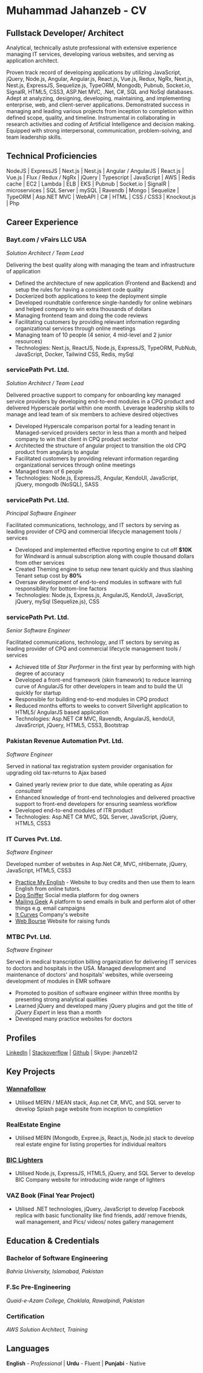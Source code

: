 # Muhammad Jahanzeb - CV
## Fullstack Developer/ Architect
Analytical, technically astute professional with extensive experience managing IT services, developing various websites, and serving as application architect.

Proven track record of developing applications by utilizing JavaScript, jQuery, Node.js, Angular, Angular.js, React.js, Vue.js, Redux, NgRx, Next.js, Nest.js, ExpressJS, Sequelize.js, TypeORM, Mongodb, Pubnub, Socket.io, SignalR, HTML5, CSS3, ASP.Net MVC, .Net, C#, SQL and NoSql databases. Adept at analyzing, designing, developing, maintaining, and implementing enterprise, web, and client-server applications. Demonstrated success in managing and leading various projects from inception to completion within defined scope, quality, and timeline. Instrumental in collaborating in research activities and coding of Artificial Intelligence and decision making. Equipped with strong interpersonal, communication, problem-solving, and team leadership skills.

## Technical Proficiencies
NodeJS | ExpressJS | Next.js | Nest.js | Angular / AngularJS | React.js | Vue.js | Flux / Redux / NgRx | jQuery | Typescript | JavaScript | AWS | Redis cache | EC2 | Lambda | ELB | EKS | Pubnub | Socket.io | SignalR | microservices | SQL Server | mySQL | Ravendb | Mongo | Sequelize | TypeORM | Asp.NET MVC | WebAPI | C# | HTML | CSS / CSS3 | Knockout.js | Php

## Career Experience
### Bayt.com / vFairs LLC USA
*Solution Architect / Team Lead*       

Delivering the best quality along with managing the team and infrastructure of application
- Defined the architecture of new application (Frontend and Backend) and setup the rules for having a consistent code quality
- Dockerized both applications to keep the deployment simple
- Developed roundtable conference single-handedly for online webinars and helped company to win extra thousands of dollars
- Managing frontend team and doing the code reviews
- Facilitating customers by providing relevant information regarding organizational services through online meetings
- Managing team of 10 people (4 senior, 4 mid-level and 2 junior resources)
- Technologies: Next.js, ReactJS, Node.js, ExpressJS, TypeORM, PubNub, JavaScript, Docker, Tailwind CSS, Redis, mySql

### servicePath Pvt. Ltd.
*Solution Architect / Team Lead*

Delivered proactive support to company for onboarding key managed service providers by developing end-to-end modules in a CPQ product and delivered Hyperscale portal within one month. Leverage leadership skills to manage and lead team of six members to achieve desired objectives
- Developed Hyperscale comparison portal for a leading tenant in Managed-serviced providers sector in less than a month and helped company to win that client in CPQ product sector
- Architected the structure of angular project to transition the old CPQ product from angularjs to angular
- Facilitated customers by providing relevant information regarding organizational services through online meetings
- Managed team of 6 people
- Technologies: Node.js, ExpressJS, Angular, KendoUI, JavaScript, jQuery, mongodb (NoSQL), SASS

### servicePath Pvt. Ltd.
*Principal Software Engineer*

Facilitated communications, technology, and IT sectors by serving as leading provider of CPQ and commercial lifecycle management tools / services
- Developed and implemented effective reporting engine to cut off **$10K** for Windward is annual subscription along with couple thousand dollars from other services
- Created Theming engine to setup new tenant quickly and thus slashing Tenant setup cost by **80%**
- Oversaw development of end-to-end modules in software with full responsibility for bottom-line factors
- Technologies: Node.js, Express.js, AngularJS, KendoUI, JavaScript, jQuery, mySql (Sequelize.js), CSS

### servicePath Pvt. Ltd.
*Senior Software Engineer*

Facilitated communications, technology, and IT sectors by serving as leading provider of CPQ and commercial lifecycle management tools / services
- Achieved title of *Star Performer* in the first year by performing with high degree of accuracy
- Developed a front-end framework (skin framework) to reduce learning curve of AngularJS for other developers in team and to build the UI quickly for startup
- Responsible for building end-to-end modules in CPQ product
- Reduced months efforts to weeks to convert Silverlight application to HTML5/ AngularJS based application
- Technologies: Asp.NET C# MVC, Ravendb, AngularJS, kendoUI, JavaSrcript, jQuery, HTML5, CSS3, Bootstrap

### Pakistan Revenue Automation Pvt. Ltd.
*Software Engineer*

Served in national tax registration system provider organisation for upgrading old tax-returns to Ajax based
- Gained yearly review prior to due date, while operating as *Ajax consultant*
- Enhanced knowledge of front-end technologies and delivered proactive support to front-end developers for ensuring seamless workflow
- Developed end-to-end modules of ITR product
- Technologies: Asp.NET C# MVC, SQL Server, JavaScript, jQuery, HTML5, CSS3

### IT Curves Pvt. Ltd.
*Software Engineer*

Developed number of websites in Asp.Net C#, MVC, nHibernate, jQuery, JavaScript, HTML5, CSS3
- [Practice My English](http://www.practicemyenglish247.com/) - Website to buy credits and then use them to learn English from online tutors.
- [Dog Sniffer](http://www.dogsniffer.com/) Social media platform for dog owners
- [Mailing Geek](http://www.mailinggeek.com/) A platform to send emails in bulk and perform alot of other things e.g. email campaigns
- [It Curves](http://www.itcurves.com/) Company's website
- [Web Bourse](http://www.webbourse.co.il/) Website for raising funds

### MTBC Pvt. Ltd.
*Software Engineer*

Served in medical transcription billing organization for delivering IT services to doctors and hospitals in the USA. Managed development and maintenance of doctors' and hospitals' websites, while overseeing development of modules in EMR software
- Promoted to position of software engineer within three months by presenting strong analytical qualities
- Learned jQuery and developed many jQuery plugins and got the title of *jQuery Expert* in less than a month
- Developed many practice websites for doctors

## Profiles
[LinkedIn](https://www.linkedin.com/in/muhammad-jahanzeb-4b287129/) | [Stackoverflow](https://stackoverflow.com/users/4793177/muhammad-zaib) | [Github](https://github.com/jhanzeb12) | Skype: jhanzeb12

## Key Projects
### [Wannafollow](https://www.wannafollow.com/)
- Utilised MERN / MEAN stack, Asp.net C#, MVC, and SQL server to develop Splash page website from inception to completion

### RealEstate Engine
- Utilised MERN (Mongodb, Expree.js, React.js, Node.js) stack to develop real estate engine for listing properties for individual realtors

### [BIC Lighters](https://www.biclighters.com/)
- Utilised Node.js, ExpressJS, HTML5, jQuery, and SQL Server to develop BIC Company website for introducing wide range of lighters

### VAZ Book (Final Year Project)
- Utilised .NET technologies, jQuery, JavaScript to develop Facebook replica with basic functionality like find friends, add/ remove friends, wall management, and Pics/ videos/ notes gallery management

## Education & Credentials
### Bachelor of Software Engineering
*Bahria University, Islamabad, Pakistan*

### F.Sc Pre-Engineering
*Quaid-e-Azam College, Chaklala, Rawalpindi, Pakistan*

### Certification
*AWS Solution Architect, Training*

## Languages
**English** - *Professional* | **Urdu** - Fluent | **Punjabi** - Native
